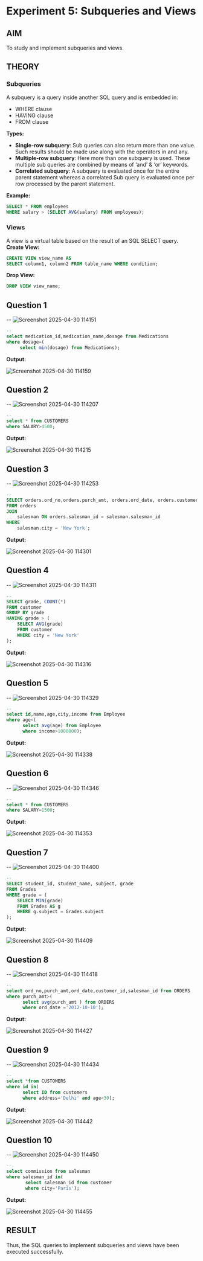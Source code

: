 # Experiment 5: Subqueries and Views

## AIM
To study and implement subqueries and views.

## THEORY

### Subqueries
A subquery is a query inside another SQL query and is embedded in:
- WHERE clause
- HAVING clause
- FROM clause

**Types:**
- **Single-row subquery**:
  Sub queries can also return more than one value. Such results should be made use along with the operators in and any.
- **Multiple-row subquery**:
  Here more than one subquery is used. These multiple sub queries are combined by means of ‘and’ & ‘or’ keywords.
- **Correlated subquery**:
  A subquery is evaluated once for the entire parent statement whereas a correlated Sub query is evaluated once per row processed by the parent statement.

**Example:**
```sql
SELECT * FROM employees
WHERE salary > (SELECT AVG(salary) FROM employees);
```
### Views
A view is a virtual table based on the result of an SQL SELECT query.
**Create View:**
```sql
CREATE VIEW view_name AS
SELECT column1, column2 FROM table_name WHERE condition;
```
**Drop View:**
```sql
DROP VIEW view_name;
```

**Question 1**
--
-- 
![Screenshot 2025-04-30 114151](https://github.com/user-attachments/assets/db98b05a-4f0f-4e6d-8d1b-f3c173eab25d)

```sql
--
select medication_id,medication_name,dosage from Medications
where dosage=(
     select min(dosage) from Medications);
```

**Output:**

![Screenshot 2025-04-30 114159](https://github.com/user-attachments/assets/65d0b034-1704-4420-a79f-99d910ea8381)


**Question 2**
---
-- 
![Screenshot 2025-04-30 114207](https://github.com/user-attachments/assets/e2fb59f3-85b9-45d2-8bdb-658896b3012c)

```sql
--
select * from CUSTOMERS
where SALARY>4500;
```

**Output:**

![Screenshot 2025-04-30 114215](https://github.com/user-attachments/assets/6fd561b9-6127-42e3-8feb-18248af4d963)


**Question 3**
---
-- 
![Screenshot 2025-04-30 114253](https://github.com/user-attachments/assets/bee8c28b-b780-4971-8c08-9db3a1840943)

```sql
--
SELECT orders.ord_no,orders.purch_amt, orders.ord_date, orders.customer_id, orders.salesman_id
FROM orders 
JOIN 
    salesman ON orders.salesman_id = salesman.salesman_id
WHERE 
    salesman.city = 'New York';

```

**Output:**

![Screenshot 2025-04-30 114301](https://github.com/user-attachments/assets/75ca9067-8513-41e8-b418-0694d92f0cbc)


**Question 4**
---
--
![Screenshot 2025-04-30 114311](https://github.com/user-attachments/assets/d032402e-04f7-4bcc-89dc-91c515f9260c)

```sql
--
SELECT grade, COUNT(*)
FROM customer
GROUP BY grade
HAVING grade > (
    SELECT AVG(grade)
    FROM customer
    WHERE city = 'New York'
);
```

**Output:**

![Screenshot 2025-04-30 114316](https://github.com/user-attachments/assets/f220aaa2-a012-421d-8bd1-bf11245a83e3)


**Question 5**
---
-- 
![Screenshot 2025-04-30 114329](https://github.com/user-attachments/assets/b4dcf211-9c18-4311-8b78-7887128831e4)

```sql
--
select id,name,age,city,income from Employee 
where age<(
      select avg(age) from Employee
      where income>1000000);
```

**Output:**

![Screenshot 2025-04-30 114338](https://github.com/user-attachments/assets/867572a6-e3f5-4125-ab4e-2afa8181c517)


**Question 6**
---
--
![Screenshot 2025-04-30 114346](https://github.com/user-attachments/assets/2a51254c-10f7-4d8d-a1de-905801f58990)

```sql
--
select * from CUSTOMERS
where SALARY=1500;
```

**Output:**

![Screenshot 2025-04-30 114353](https://github.com/user-attachments/assets/4369e5ef-657f-423f-b7d7-3356889bf916)


**Question 7**
---
-- 
![Screenshot 2025-04-30 114400](https://github.com/user-attachments/assets/8f0bcc69-bc63-4d74-827f-86ba868957a7)

```sql
--
SELECT student_id, student_name, subject, grade
FROM Grades
WHERE grade = (
    SELECT MIN(grade)
    FROM Grades AS g
    WHERE g.subject = Grades.subject
);
```

**Output:**

![Screenshot 2025-04-30 114409](https://github.com/user-attachments/assets/49f551a6-c463-48ac-84d3-18a73c4c37cc)

**Question 8**
---
-- 
![Screenshot 2025-04-30 114418](https://github.com/user-attachments/assets/0d769c70-416d-4057-b094-9b799511a794)

```sql
--
select ord_no,purch_amt,ord_date,customer_id,salesman_id from ORDERS
where purch_amt>(
      select avg(purch_amt ) from ORDERS
      where ord_date ='2012-10-10');
```

**Output:**

![Screenshot 2025-04-30 114427](https://github.com/user-attachments/assets/f438ab12-3573-4644-98f1-ec09f6d592e7)


**Question 9**
---
--
![Screenshot 2025-04-30 114434](https://github.com/user-attachments/assets/97d951c0-a9f4-4095-9b2c-4d8f141a1fab)

```sql
--
select *from CUSTOMERS
where id in(
      select ID from customers
      where address='Delhi' and age<30);
```

**Output:**

![Screenshot 2025-04-30 114442](https://github.com/user-attachments/assets/9883fdf4-bec4-4211-b292-8154b600edfb)


**Question 10**
---
-- 
![Screenshot 2025-04-30 114450](https://github.com/user-attachments/assets/07443b7a-f239-4af0-9432-fb38a8fc1209)

```sql
--
select commission from salesman
where salesman_id in(
       select salesman_id from customer
       where city='Paris');
```

**Output:**

![Screenshot 2025-04-30 114455](https://github.com/user-attachments/assets/6b2b1f9a-cd78-404b-8750-f4bed5471537)



## RESULT
Thus, the SQL queries to implement subqueries and views have been executed successfully.
